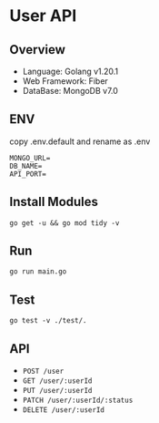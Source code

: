 # User API

## Overview
- Language: Golang v1.20.1
- Web Framework: Fiber
- DataBase: MongoDB v7.0

## ENV
copy .env.default and rename as .env
```
MONGO_URL=
DB_NAME=
API_PORT=
```

## Install Modules
```
go get -u && go mod tidy -v
```


## Run
```
go run main.go
```

## Test
```
go test -v ./test/.
```

## API

* `POST /user`
* `GET /user/:userId`
* `PUT /user/:userId`
* `PATCH /user/:userId/:status`
* `DELETE /user/:userId`
